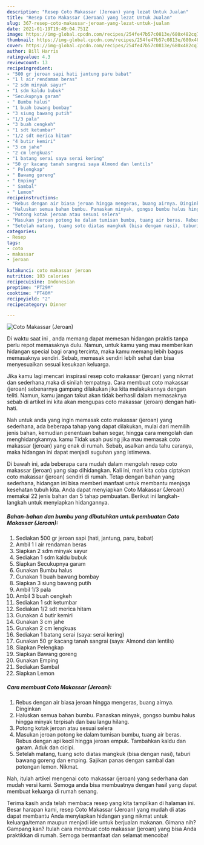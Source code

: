 ```yaml
---
description: "Resep Coto Makassar (Jeroan) yang lezat Untuk Jualan"
title: "Resep Coto Makassar (Jeroan) yang lezat Untuk Jualan"
slug: 367-resep-coto-makassar-jeroan-yang-lezat-untuk-jualan
date: 2021-01-19T19:49:04.751Z
image: https://img-global.cpcdn.com/recipes/254fe47b57c0813e/680x482cq70/coto-makassar-jeroan-foto-resep-utama.jpg
thumbnail: https://img-global.cpcdn.com/recipes/254fe47b57c0813e/680x482cq70/coto-makassar-jeroan-foto-resep-utama.jpg
cover: https://img-global.cpcdn.com/recipes/254fe47b57c0813e/680x482cq70/coto-makassar-jeroan-foto-resep-utama.jpg
author: Bill Harris
ratingvalue: 4.3
reviewcount: 13
recipeingredient:
- "500 gr jeroan sapi hati jantung paru babat"
- "1 l air rendaman beras"
- "2 sdm minyak sayur"
- "1 sdm kaldu bubuk"
- "Secukupnya garam"
- " Bumbu halus"
- "1 buah bawang bombay"
- "3 siung bawang putih"
- "1/3 pala"
- "3 buah cengkeh"
- "1 sdt ketumbar"
- "1/2 sdt merica hitam"
- "4 butir kemiri"
- "3 cm jahe"
- "2 cm lengkuas"
- "1 batang serai saya serai kering"
- "50 gr kacang tanah sangrai saya Almond dan lentils"
- " Pelengkap"
- " Bawang goreng"
- " Emping"
- " Sambal"
- " Lemon"
recipeinstructions:
- "Rebus dengan air biasa jeroan hingga mengeras, buang airnya. Dinginkan"
- "Haluskan semua bahan bumbu. Panaskan minyak, gongso bumbu halus hingga minyak terpisah dan bau langu hilang."
- "Potong kotak jeroan atau sesuai selera"
- "Masukan jeroan potong ke dalam tumisan bumbu, tuang air beras. Rebus dengan api kecil hingga jeroan empuk. Tambahkan kaldu dan garam. Aduk dan cicipi."
- "Setelah matang, tuang soto diatas mangkuk (bisa dengan nasi), taburi bawang goreng dan emping. Sajikan panas dengan sambal dan potongan lemon. Nikmat."
categories:
- Resep
tags:
- coto
- makassar
- jeroan

katakunci: coto makassar jeroan 
nutrition: 103 calories
recipecuisine: Indonesian
preptime: "PT29M"
cooktime: "PT40M"
recipeyield: "2"
recipecategory: Dinner

---
```



![Coto Makassar (Jeroan)](https://img-global.cpcdn.com/recipes/254fe47b57c0813e/680x482cq70/coto-makassar-jeroan-foto-resep-utama.jpg)

Di waktu  saat ini , anda memang dapat memesan hidangan praktis tanpa perlu repot memasaknya dulu. Namun, untuk kamu yang mau memberikan hidangan special bagi orang tercinta, maka kamu memang lebih bagus memasaknya sendiri. Sebab, memasak sendiri lebih sehat dan bisa menyesuaikan sesuai kesukaan keluarga.

Jika kamu lagi mencari inspirasi resep coto makassar (jeroan) yang nikmat dan sederhana,maka di sinilah tempatnya. Cara membuat coto makassar (jeroan)  sebenarnya gampang dilakukan jika kita melakukannya dengan teliti. Namun, kamu jangan takut akan tidak berhasil dalam memasaknya 
sebab di artikel ini kita akan mengupas coto makassar (jeroan) dengan hati-hati.  



Nah untuk anda yang ingin memasak coto makassar (jeroan) yang sederhana, ada beberapa tahap yang dapat dilakukan, mulai dari memilih jenis bahan, kemudian penentuan bahan segar, hingga cara mengolah dan menghidangkannya. kamu Tidak usah pusing jika mau memasak coto makassar (jeroan) yang enak di rumah. Sebab, asalkan anda  tahu caranya, maka hidangan ini dapat menjadi suguhan yang istimewa.

Di bawah ini, ada beberapa cara mudah dalam mengolah resep coto makassar (jeroan) yang siap dihidangkan. Kali ini, mari kita coba ciptakan coto makassar (jeroan) sendiri di rumah. Tetap dengan bahan yang sederhana, hidangan ini bisa memberi manfaat untuk membantu menjaga kesehatan tubuh kita. Anda dapat menyiapkan Coto Makassar (Jeroan) memakai 22 jenis bahan dan 5 tahap pembuatan. Berikut ini langkah-langkah untuk menyiapkan hidangannya.

<!--inarticleads1-->

##### Bahan-bahan dan bumbu yang dibutuhkan untuk pembuatan Coto Makassar (Jeroan):

1. Sediakan 500 gr jeroan sapi (hati, jantung, paru, babat)
1. Ambil 1 l air rendaman beras
1. Siapkan 2 sdm minyak sayur
1. Sediakan 1 sdm kaldu bubuk
1. Siapkan Secukupnya garam
1. Gunakan  Bumbu halus
1. Gunakan 1 buah bawang bombay
1. Siapkan 3 siung bawang putih
1. Ambil 1/3 pala
1. Ambil 3 buah cengkeh
1. Sediakan 1 sdt ketumbar
1. Sediakan 1/2 sdt merica hitam
1. Gunakan 4 butir kemiri
1. Gunakan 3 cm jahe
1. Gunakan 2 cm lengkuas
1. Sediakan 1 batang serai (saya: serai kering)
1. Gunakan 50 gr kacang tanah sangrai (saya: Almond dan lentils)
1. Siapkan  Pelengkap
1. Siapkan  Bawang goreng
1. Gunakan  Emping
1. Sediakan  Sambal
1. Siapkan  Lemon




<!--inarticleads2-->

##### Cara membuat Coto Makassar (Jeroan):

1. Rebus dengan air biasa jeroan hingga mengeras, buang airnya. Dinginkan
1. Haluskan semua bahan bumbu. Panaskan minyak, gongso bumbu halus hingga minyak terpisah dan bau langu hilang.
1. Potong kotak jeroan atau sesuai selera
1. Masukan jeroan potong ke dalam tumisan bumbu, tuang air beras. Rebus dengan api kecil hingga jeroan empuk. Tambahkan kaldu dan garam. Aduk dan cicipi.
1. Setelah matang, tuang soto diatas mangkuk (bisa dengan nasi), taburi bawang goreng dan emping. Sajikan panas dengan sambal dan potongan lemon. Nikmat.




Nah, itulah artikel mengenai  coto makassar (jeroan)  yang sederhana dan mudah versi kami. Semoga anda bisa membuatnya dengan hasil yang dapat membuat keluarga di rumah senang. 

Terima kasih anda telah membaca resep yang kita tampilkan di halaman ini. Besar harapan kami, resep  Coto Makassar (Jeroan) yang mudah di atas dapat membantu Anda menyiapkan hidangan yang nikmat untuk keluarga/teman maupun menjadi ide untuk berjualan makanan. Gimana nih? Gampang kan? Itulah cara membuat coto makassar (jeroan) yang bisa Anda praktikkan di rumah. Semoga bermanfaat dan selamat mencoba!

